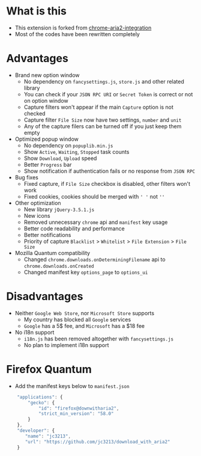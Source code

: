 # What is this

- This extension is forked from [chrome-aria2-integration](https://github.com/robbielj/chrome-aria2-integration)
- Most of the codes have been rewritten completely


# Advantages

- Brand new option window
  - No dependency on `fancysettings.js`, `store.js` and other related library
  - You can check if your `JSON RPC URI` or `Secret Token` is correct or not on option window
  - Capture filters won't appear if the main `Capture` option is not checked
  - Capture filter `File Size` now have two settings, `number` and `unit`
  - Any of the capture filers can be turned off if you just keep them empty
- Optimized popup window
  - No dependency on `popuplib.min.js`
  - Show `Active`, `Waiting`, `Stopped` task counts
  - Show `Download`, `Upload` speed
  - Better `Progress` bar
  - Show notification if authentication fails or no response from `JSON RPC`
- Bug fixes
  - Fixed capture, if `File Size` checkbox is disabled, other filters won't work
  - Fixed cookies, cookies should be merged with `' '` not `''`
- Other optimization
  - New library `jQuery-3.5.1.js`
  - New icons
  - Removed unnecessary `chrome` api and `manifest` key usage
  - Better code readability and performance
  - Better notifications
  - Priority of capture `Blacklist` > `Whitelist` > `File Extension` > `File Size`
- Mozilla Quantum compatibility
  - Changed `chrome.downloads.onDeterminingFilename` api to `chrome.downloads.onCreated`
  - Changed manifest key `options_page` to `options_ui`


# Disadvantages

- Neither `Google Web Store`, nor `Microsoft Store` supports
  - My country has blocked all `Google` services
  - `Google` has a 5$ fee, and `Microsoft` has a $18 fee
- No i18n support
  - `i18n.js` has been removed altogether with `fancysettings.js`
  - No plan to implement i18n support

# Firefox Quantum

- Add the manifest keys below to `manifest.json`
```javascript
    "applications": {
        "gecko": {
            "id": "firefox@downwitharia2",
            "strict_min_version": "58.0"
        }
    },
    "developer": {
       "name": "jc3213",
       "url": "https://github.com/jc3213/download_with_aria2"
    }
```

